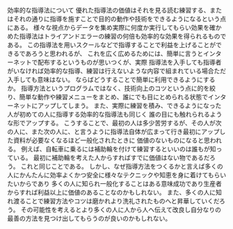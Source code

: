 効率的な指導法について
優れた指導法の価値はそれを見る読む練習する、またはそれの通りに指導を施すことで目的の動作や技術をできるようになるという点にある。
様々な視点からデータを集め実際に何度か実行してもらい効果を確かめた指導法はトライアンドエラーの練習の何倍も効率的な効果を得られるものである。
この指導法を用いスクールなどで指導することで利益を上げることができるであろうと思われるが、
これを広く広めるためには、簡単に言うとインターネットで配布するというものが思いつくが、実際
指導法を入手しても指導者がいなければ効率的な指導、練習は行えないような内容で組まれている場合ただ入手しても意味はない。
ならばどうすることで簡単に利用できるようにするか。
指導方法というプログラムではなく、技術向上のコツという点に的を絞り、簡単な動作や練習メニューをまとめ、誰にでも目にとめられる状態でインターネットにアップしてしまう。
また、実際に練習を積み、できるようになった人が初めての人に指導する効率的な指導法も同じく
誰の目にも触れられるような形でアップする。
こうすることで、最初の人は多少苦労するが、その人が次の人に、また次の人に、と言うように指導法自体が広まって行き最初にアップした資料が必要なくなるほど一般化されたときに
価値のないものになると思われる。
例えば、自転車に乗るには補助輪を付けて練習するといいのは誰もが知っている。
最初に補助輪を考えた人からすればすでに価値はない物であるだろう。
これと同じことである。
しかし、なぜ指導方法をつくるかと言えば多くの人にかんたんに効率よくかつ安全に様々なテクニックや知恵を身に着けてもらいたいからであり
多くの人に知られ一般化することはある意味成功であり生産者からすれば利益以上に価値のあることなのかもしれない。
また、多くの人に知れ渡ることで練習方法やコツは磨かれより洗礼されたものへと昇華していくだろう。
その可能性を考えるとより多くの人に人から人へ伝えて改良し自分なりの最善の方法を見つけ出してもらうのが良いのかもしれない。
